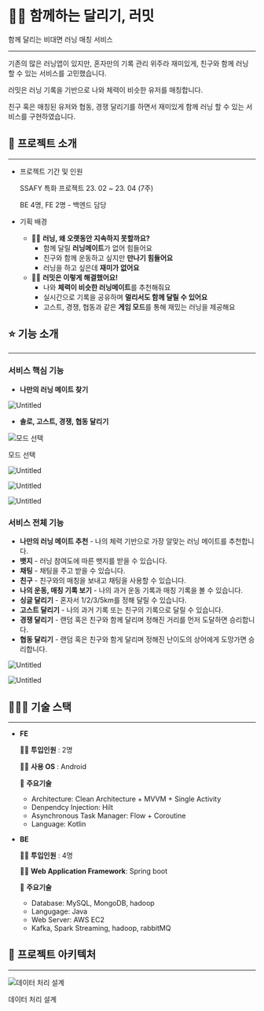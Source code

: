 # 👩‍🏫 함께하는 달리기, 러밋

함께 달리는 비대면 러닝 매칭 서비스

---

기존의 많은 러닝앱이 있지만, 혼자만의 기록 관리 위주라 재미있게, 친구와 함께 러닝 할 수 있는 서비스를 고민했습니다. 

러밋은 러닝 기록을 기반으로 나와 체력이 비슷한 유저를 매칭합니다.

친구 혹은 매칭된 유저와 협동, 경쟁 달리기를 하면서 재미있게 함께 러닝 할 수 있는 서비스를 구현하였습니다.

## 🤔 프로젝트 소개

---

- 프로젝트 기간 및 인원
  
    SSAFY 특화 프로젝트 23. 02 ~ 23. 04 (7주)
  
    BE 4명, FE 2명 - 백엔드 담당

- 기획 배경
  - 🙅‍♂️ **러닝, 왜 오랫동안 지속하지 못할까요?**
    - 함께 달릴 **러닝메이트**가 없어 힘들어요
    - 친구와 함께 운동하고 싶지만 **만나기 힘들어요**
    - 러닝을 하고 싶은데 **재미가 없어요**
  - 🙆‍♂️ **러밋은 이렇게 해결했어요!**
    - 나와 **체력이 비슷한 러닝메이트**를 추천해줘요
    - 실시간으로 기록을 공유하며 **멀리서도 함께 달릴 수 있어요**
    - 고스트, 경쟁, 협동과 같은 **게임 모드**를 통해 재밌는 러닝을 제공해요

## ⭐ 기능 소개

---

### 서비스 핵심 기능

- **나만의 러닝 메이트 찾기**

![Untitled](C:\Users\SSAFY\nn\dd\Rumeet\photo\main.jpeg)

- **솔로, 고스트, 경쟁, 협동 달리기**

![모드 선택](C:\Users\SSAFY\nn\dd\Rumeet\photo\list.jpeg)

모드 선택

![Untitled](C:\Users\SSAFY\nn\dd\Rumeet\photo\single.jpeg)

![Untitled](C:\Users\SSAFY\nn\dd\Rumeet\photo\ghost.jpeg)

![Untitled](C:\Users\SSAFY\nn\dd\Rumeet\photo\competition.jpeg)

### 서비스 전체 기능

- **나만의 러닝 메이트 추천** - 나의 체력 기반으로 가장 알맞는 러닝 메이트를 추천합니다.
- **뱃지** - 러닝 참여도에 따른 뱃지를 받을 수 있습니다.
- **채팅** - 채팅을 주고 받을 수 있습니다.
- **친구** - 친구와의 매칭을 보내고 채팅을 사용할 수 있습니다.
- **나의 운동, 매칭 기록 보기** - 나의 과거 운동 기록과 매칭 기록을 볼 수 있습니다.
- **싱글 달리기** - 혼자서 1/2/3/5km를 정해 달릴 수 있습니다.
- **고스트 달리기** - 나의 과거 기록 또는 친구의 기록으로 달릴 수 있습니다.
- **경쟁 달리기** - 랜덤 혹은 친구와 함께 달리며 정해진 거리를 먼저 도달하면 승리합니다.
- **협동 달리기** - 랜덤 혹은 친구와 함게 달리며 정해진 난이도의 상어에게 도망가면 승리합니다.

![Untitled](C:\Users\SSAFY\nn\dd\Rumeet\photo\chat1.jpeg)

![Untitled](C:\Users\SSAFY\nn\dd\Rumeet\photo\chat2.jpeg)

## 👩🏻‍🔧 기술 스택

---

- **FE**
  
    👨‍💻 **투입인원** : 2명
  
    👨‍💻 **사용 OS** : Android
  
    📒 **주요기술**
  
  - Architecture: Clean Architecture + MVVM + Single Activity
  - Denpendcy Injection: Hilt
  - Asynchronous Task Manager: Flow + Coroutine
  - Language: Kotlin

- **BE**
  
    👨‍💻 **투입인원** : 4명
  
    👨‍💻 **Web Application Framework**: Spring boot
  
    📒 **주요기술**
  
  - Database: MySQL, MongoDB, hadoop
  - Langugage: Java
  - Web Server: AWS EC2
  - Kafka, Spark Streaming, hadoop, rabbitMQ

## 🔧 프로젝트 아키텍처

---

![데이터 처리 설계](C:\Users\SSAFY\nn\dd\Rumeet\photo\architecture.png)

데이터 처리 설계
